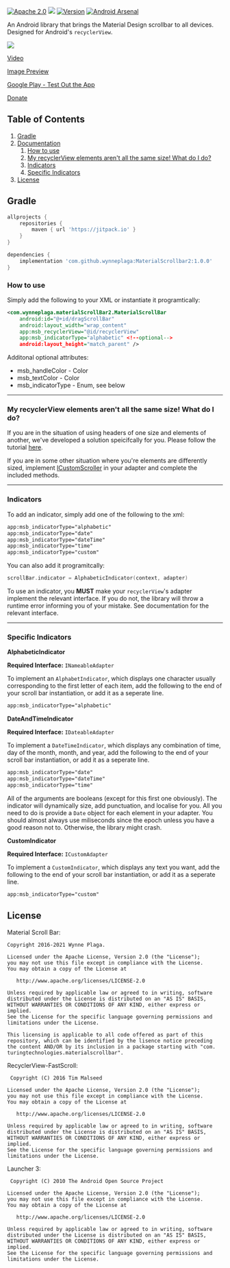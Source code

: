 [![Apache 2.0](https://img.shields.io/hexpm/l/plug.svg)](http://www.apache.org/licenses/LICENSE-2.0) [![](https://jitpack.io/v/wynneplaga/MaterialScrollbar2.svg)](https://jitpack.io/#wynneplaga/materialScrollbar2) [![Version](https://img.shields.io/badge/API-21%2B-blue.svg?style=flat)](https://android-arsenal.com/api?level=21) [![Android Arsenal](https://img.shields.io/badge/Android%20Arsenal-MaterialScrollbar2-brightgreen.svg?style=flat)](https://android-arsenal.com/details/1/2441)

An Android library that brings the Material Design scrollbar to all devices. Designed for Android's `recyclerView`.

![](sample.png)

[Video](https://youtu.be/F5glJeAFnA4)

[Image Preview](http://imgur.com/a/2SSeY)

[Google Play - Test Out the App](https://play.google.com/store/apps/details?id=com.turingtechnologies.materialscrollbardemo)

[Donate](https://www.paypal.com/cgi-bin/webscr?cmd=_s-xclick&hosted_button_id=UH23JHQ8K4U2C)

## Table of Contents
1. [Gradle](https://github.com/wynneplaga/materialScrollbar2r#gradle)
2. [Documentation](https://github.com/wynneplaga/materialScrollbar2#documentation)
    1. [How to use](https://github.com/wynneplaga/materialScrollbar2#how-to-use)
    2. [My recyclerView elements aren't all the same size! What do I do?](https://github.com/wynneplaga/materialScrollbar2#my-recyclerview-elements-arent-all-the-same-size-what-do-i-do)
    3. [Indicators](https://github.com/wynneplaga/materialScrollbar2#indicators)
    4. [Specific Indicators](https://github.com/wynneplaga/materialScrollbar2#specific-indicators)
3. [License](https://github.com/wynneplaga/materialScrollbar2#license)

## Gradle

```gradle
allprojects {
    repositories {
        maven { url 'https://jitpack.io' }
    }
}
```

```gradle
dependencies {
    implementation 'com.github.wynneplaga:MaterialScrollbar2:1.0.0'
}
```
### How to use

Simply add the following to your XML or instantiate it programtically:

```xml
<com.wynneplaga.materialScrollBar2.MaterialScrollBar
    android:id="@+id/dragScrollBar"
    android:layout_width="wrap_content"
    app:msb_recyclerView="@id/recyclerView"
    app:msb_indicatorType="alphabetic" <!--optional-->
    android:layout_height="match_parent" />
```

Additonal optional attributes:

* msb_handleColor - Color
* msb_textColor - Color
* msb_indicatorType - Enum, see below

------

### My recyclerView elements aren't all the same size! What do I do?

If you are in the situation of using headers of one size and elements of another, we've developed a solution speicifcally for you. Please follow the tutorial [here](https://github.com/wynneplaga/materialScrollbar2/wiki/Header-Tutorial).

If you are in some other situation where you're elements are differently sized, implement [ICustomScroller](https://github.com/wynneplaga/materialScrollbar2/blob/master/lib/src/main/java/com/wynneplaga/materialScrollBar2/ICustomScroller.java) in your adapter and complete the included methods.

------

### Indicators

To add an indicator, simply add one of the following to the xml:

```xml
app:msb_indicatorType="alphabetic"
app:msb_indicatorType="date"
app:msb_indicatorType="dateTime"
app:msb_indicatorType="time"
app:msb_indicatorType="custom"
```

You can also add it programitcally:

```kotlin
scrollBar.indicator = AlphabeticIndicator(context, adapter)
```

To use an indicator, you **MUST** make your `recyclerView`'s adapter implement the relevant interface. If you do not, the library will throw a runtime error informing you of your mistake. See documentation for the relevant interface.

------

### Specific Indicators
**AlphabeticIndicator**

**Required Interface:** `INameableAdapter`

To implement an `AlphabetIndicator`, which displays one character usually corresponding to the first letter of each item, add the following to the end of your scroll bar instantiation, or add it as a seperate line.
```xml
app:msb_indicatorType="alphabetic"
```

**DateAndTimeIndicator**

**Required Interface:** `IDateableAdapter`

To implement a `DateTimeIndicator`, which displays any combination of time, day of the month, month, and year, add the following to the end of your scroll bar instantiation, or add it as a seperate line.
```xml
app:msb_indicatorType="date"
app:msb_indicatorType="dateTime"
app:msb_indicatorType="time"
```

All of the arguments are booleans (except for this first one obviously). The indicator will dynamically size, add punctuation, and localise for you. All you need to do is provide a `Date` object for each element in your adapter. You should almost always use miliseconds since the epoch unless you have a good reason not to. Otherwise, the library might crash.

**CustomIndicator**

**Required Interface:** `ICustomAdapter`

To implement a `CustomIndicator`, which displays any text you want, add the following to the end of your scroll bar instantiation, or add it as a seperate line.
```xml
app:msb_indicatorType="custom"
```

## License

Material Scroll Bar:

    Copyright 2016-2021 Wynne Plaga.

    Licensed under the Apache License, Version 2.0 (the "License");
    you may not use this file except in compliance with the License.
    You may obtain a copy of the License at

       http://www.apache.org/licenses/LICENSE-2.0

    Unless required by applicable law or agreed to in writing, software
    distributed under the License is distributed on an "AS IS" BASIS,
    WITHOUT WARRANTIES OR CONDITIONS OF ANY KIND, either express or implied.
    See the License for the specific language governing permissions and
    limitations under the License.

    This licensing is applicable to all code offered as part of this
    repository, which can be identified by the lisence notice preceding
    the content AND/OR by its inclusion in a package starting with "com.
    turingtechnologies.materialscrollbar".

RecyclerView-FastScroll:

     Copyright (C) 2016 Tim Malseed

    Licensed under the Apache License, Version 2.0 (the "License");
    you may not use this file except in compliance with the License.
    You may obtain a copy of the License at

       http://www.apache.org/licenses/LICENSE-2.0

    Unless required by applicable law or agreed to in writing, software
    distributed under the License is distributed on an "AS IS" BASIS,
    WITHOUT WARRANTIES OR CONDITIONS OF ANY KIND, either express or implied.
    See the License for the specific language governing permissions and
    limitations under the License.

Launcher 3:

     Copyright (C) 2010 The Android Open Source Project

    Licensed under the Apache License, Version 2.0 (the "License");
    you may not use this file except in compliance with the License.
    You may obtain a copy of the License at

       http://www.apache.org/licenses/LICENSE-2.0

    Unless required by applicable law or agreed to in writing, software
    distributed under the License is distributed on an "AS IS" BASIS,
    WITHOUT WARRANTIES OR CONDITIONS OF ANY KIND, either express or implied.
    See the License for the specific language governing permissions and
    limitations under the License.
